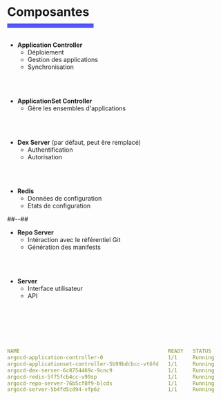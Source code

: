 <!-- .slide: class="transition bg-pink" -->

<h1 style="margin-bottom: 10px"> Composantes </h1>
<div style="width: 200px; height: 10px; background-color: #5155f9"></div>
<br>
<!-- .slide: class="two-column" -->

- **Application Controller** 
  - Déploiement
  - Gestion des applications
  - Synchronisation

<br>
<br>

- **ApplicationSet Controller**
  - Gère les ensembles d'applications

<br>
<br>

- **Dex Server** (par défaut, peut êre remplacé)
  - Authentification
  - Autorisation

<br>
<br>

- **Redis**
  - Données de configuration
  - Etats de configuration


##--##

- **Repo Server**
  - Intéraction avec le référentiel Git
  - Génération des manifests

<br>
<br>

- **Server**
  - Interface utilisateur
  - API

<br>
<br>
<br>
<br>
<br>

```yaml [2|3|4|5|6|7]
NAME                                                READY   STATUS   
argocd-application-controller-0                     1/1     Running  
argocd-applicationset-controller-5b99bdcbcc-vt6fd   1/1     Running  
argocd-dex-server-6c8754469c-9cnc9                  1/1     Running   
argocd-redis-5f75fcb4cc-v99sp                       1/1     Running  
argocd-repo-server-76b5cf8f9-blcds                  1/1     Running  
argocd-server-5b4fd5cd94-vfp6z                      1/1     Running  
```

<br>
<br>
<br>
<br>
